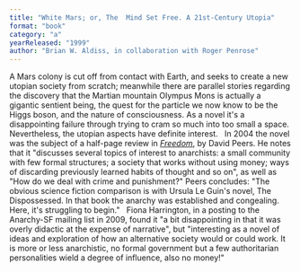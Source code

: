 ```yaml
---
title: "White Mars; or, The  Mind Set Free. A 21st-Century Utopia"
format: "book"
category: "a"
yearReleased: "1999"
author: "Brian W. Aldiss, in collaboration with Roger Penrose"
---
```

A Mars colony is cut off from contact with Earth, and  seeks to create a new utopian society from scratch; meanwhile there are parallel  stories regarding the discovery that the Martian mountain Olympus Mons is  actually a gigantic sentient being, the quest for the particle we now know to be  the Higgs boson, and the nature of consciousness. As a novel it's a  disappointing failure through trying to cram so much into too small a space.  Nevertheless, the utopian aspects have definite interest.
 
In 2004 the novel was the subject of a half-page review in <a href="https://freedomnews.org.uk/wp-content/uploads/2017/10/Freedom-2004-01-10.pdf"> <i>Freedom</i></a>, by David Peers. He notes that it "discusses several topics  of interest to anarchists: a small community with few formal structures; a  society that works without using money; ways of discarding previously learned  habits of thought and so on", as well as "How do we deal with crime and  punishment?" Peers concludes: "The obvious science fiction comparison is with  Ursula Le Guin's novel, The Dispossessed. In that book the anarchy was  established and congealing. Here, it's struggling to begin."
 
Fiona Harrington, in a posting to the Anarchy-SF mailing  list in 2009, found it "a bit disappointing in that it was overly didactic at  the expense of narrative", but "interesting as a novel of ideas and exploration  of how an alternative society would or could work. It is more or less  anarchistic, no formal government but a few authoritarian personalities wield a  degree of influence, also no money!"
 